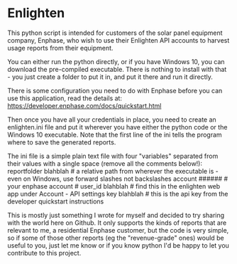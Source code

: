 # Enlighten

This python script is intended for customers of the solar panel equipment company, Enphase, who wish to use their Enlighten API accounts to harvest usage reports from their equipment.

You can either run the python directly, or if you have Windows 10, you can download the pre-compiled executable.
There is nothing to install with that - you just create a folder to put it in, and put it there and run it directly.

There is some configuration you need to do with Enphase before you can use this application, read the details at:
https://developer.enphase.com/docs/quickstart.html

Then once you have all your credentials in place, you need to create an enlighten.ini file and put it wherever you have either the python code or the Windows 10 executable.
Note that the first line of the ini tells the program where to save the generated reports.

The ini file is a simple plain text file with four "variables" separated from their values with a single space (remove all the comments below!):
reportfolder  blahblah    #  a relative path from wherever the executable is - even on Windows, use forward slashes not backslashes
account ######   # your enphase account #
user_id blahblah  # find this in the enlighten web app under Account - API settings
key blahblah   # this is the api key from the developer quickstart instructions

This is mostly just something I wrote for myself and decided to try sharing with the world here on Github.
It only supports the kinds of reports that are relevant to me, a residential Enphase customer, but the code is very simple, so if some of those other reports (eg the "revenue-grade" ones) would be useful to you, just let me know or if you know python I'd be happy to let you contribute to this project.
